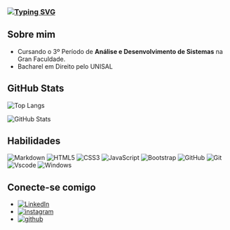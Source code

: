 ### [![Typing SVG](https://readme-typing-svg.demolab.com?font=Rubik+Glitch&size=30&pause=1000&color=FFFFFF&center=true&vCenter=true&random=false&width=435&lines=Hello%2C+guys...;I'm+Luiz+Paulo+Lima;What's+up%3F)](https://git.io/typing-svg)

## Sobre mim
* Cursando o 3º Período de **Análise e Desenvolvimento de Sistemas** na Gran Faculdade.
* Bacharel em Direito pelo UNISAL

## GitHub Stats
![Top Langs](https://github-readme-stats-git-masterrstaa-rickstaa.vercel.app/api/top-langs/?username=luizpaulorlima&layout=compact&bg_color=000&border_color=30A3DC&title_color=FFF&text_color=FFF)

![GitHub Stats](https://github-readme-stats.vercel.app/api?username=luizpaulorlima&theme=transparent&bg_color=000&border_color=30A3DC&show_icons=true&icon_color=30A3DC&title_color=FFF&text_color=FFF)

## Habilidades
![Markdown](https://img.shields.io/badge/Markdown-000?style=for-the-badge&logo=markdown)
![HTML5](https://img.shields.io/badge/HTML5-E34F26?style=for-the-badge&logo=html5&logoColor=white)
![CSS3](https://img.shields.io/badge/CSS3-1572B6?style=for-the-badge&logo=css3&logoColor=white)
![JavaScript](https://img.shields.io/badge/JavaScript-F7DF1E?style=for-the-badge&logo=javascript&logoColor=black)
![Bootstrap](https://img.shields.io/badge/-boostrap-0D1117?style=for-the-badge&logo=bootstrap&labelColor=0D1117)
![GitHub](https://img.shields.io/badge/GitHub-100000?style=for-the-badge&logo=github&logoColor=white)
![Git](https://img.shields.io/badge/GIT-E44C30?style=for-the-badge&logo=git&logoColor=white)
![Vscode](https://img.shields.io/badge/Vscode-007ACC?style=for-the-badge&logo=visual-studio-code&logoColor=white)
![Windows](https://img.shields.io/badge/Windows-000?style=for-the-badge&logo=windows&logoColor=2CA5E0)

## Conecte-se comigo
* [![LinkedIn](https://img.shields.io/badge/LinkedIn-000?style=for-the-badge&logo=linkedin)](https://www.linkedin.com/in/luiz-paulo-ribeiro-de-lima-b76727177/)
* [![instagram](https://img.shields.io/badge/instagram-000?style=for-the-badge&logo=instagram)](https://www.instagram.com/luizpaulolima.adv/)
* [![github](https://img.shields.io/badge/github-000?style=for-the-badge&logo=github)](https://github.com/luizpaulorlima)
